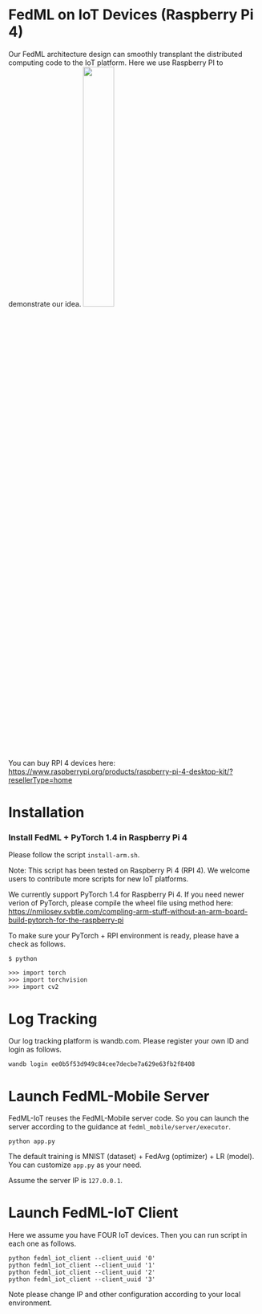 # FedML on IoT Devices (Raspberry Pi 4)
Our FedML architecture design can smoothly transplant the distributed computing code to the IoT platform. Here we use Raspberry PI to demonstrate our idea. 
<img src=https://github.com/FedML-AI/FedML/blob/master/docs/image/raspberry_pi.png width="35%">

You can buy RPI 4 devices here: https://www.raspberrypi.org/products/raspberry-pi-4-desktop-kit/?resellerType=home


# Installation 
### Install FedML + PyTorch 1.4 in Raspberry Pi 4
Please follow the script `install-arm.sh`.

Note: This script has been tested on Raspberry Pi 4 (RPI 4). We welcome users to contribute more scripts for new IoT platforms. 

We currently support PyTorch 1.4 for Raspberry Pi 4.
If you need newer verion of PyTorch, please compile the wheel file using method here: https://nmilosev.svbtle.com/compling-arm-stuff-without-an-arm-board-build-pytorch-for-the-raspberry-pi

To make sure your PyTorch + RPI environment is ready, please have a check as follows.
```
$ python

>>> import torch
>>> import torchvision
>>> import cv2
```

# Log Tracking
Our log tracking platform is wandb.com. Please register your own ID and login as follows.
```
wandb login ee0b5f53d949c84cee7decbe7a629e63fb2f8408
```

# Launch FedML-Mobile Server
FedML-IoT reuses the FedML-Mobile server code. So you can launch the server according to the guidance at `fedml_mobile/server/executor`.
```
python app.py
```
The default training is MNIST (dataset) + FedAvg (optimizer) + LR (model).
You can customize `app.py` as your need.

Assume the server IP is `127.0.0.1`.

# Launch FedML-IoT Client
Here we assume you have FOUR IoT devices. Then you can run script in each one as follows.
```
python fedml_iot_client --client_uuid '0'
python fedml_iot_client --client_uuid '1'
python fedml_iot_client --client_uuid '2'
python fedml_iot_client --client_uuid '3'
```

Note please change IP and other configuration according to your local environment.